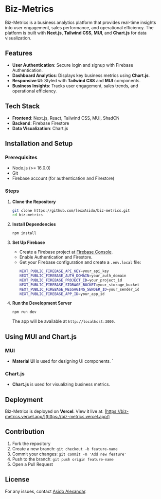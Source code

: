 # Biz-Metrics

Biz-Metrics is a business analytics platform that provides real-time insights into user engagement, sales performance, and operational efficiency. The platform is built with **Next.js**, **Tailwind CSS**, **MUI**, and **Chart.js** for data visualization.

## Features

- **User Authentication**: Secure login and signup with Firebase Authentication.
- **Dashboard Analytics**: Displays key business metrics using **Chart.js**.
- **Responsive UI**: Styled with **Tailwind CSS** and **MUI** components.
- **Business Insights**: Tracks user engagement, sales trends, and operational efficiency.


## Tech Stack

- **Frontend**: Next.js, React, Tailwind CSS, MUI, ShadCN
- **Backend**: Firebase Firestore
- **Data Visualization**: Chart.js

## Installation and Setup

### Prerequisites
- Node.js (>= 16.0.0)
- Git
- Firebase account (for authentication and Firestore)

### Steps
1. **Clone the Repository**
   ```sh
   git clone https://github.com/lexxAsido/biz-metrics.git
   cd biz-metrics
   ```

2. **Install Dependencies**
   ```sh
   npm install
   ```

3. **Set Up Firebase**
   - Create a Firebase project at [Firebase Console](https://console.firebase.google.com/).
   - Enable Authentication and Firestore.
   - Get your Firebase configuration and create a `.env.local` file:
     ```sh
     NEXT_PUBLIC_FIREBASE_API_KEY=your_api_key
     NEXT_PUBLIC_FIREBASE_AUTH_DOMAIN=your_auth_domain
     NEXT_PUBLIC_FIREBASE_PROJECT_ID=your_project_id
     NEXT_PUBLIC_FIREBASE_STORAGE_BUCKET=your_storage_bucket
     NEXT_PUBLIC_FIREBASE_MESSAGING_SENDER_ID=your_sender_id
     NEXT_PUBLIC_FIREBASE_APP_ID=your_app_id
     ```

4. **Run the Development Server**
   ```sh
   npm run dev
   ```
   The app will be available at `http://localhost:3000`.

## Using MUI and Chart.js

### MUI
- **Material UI** is used for designing UI components.
`

### Chart.js
- **Chart.js** is used for visualizing business metrics.


## Deployment

Biz-Metrics is deployed on **Vercel**. View it live at:
[https://biz-metrics.vercel.app/](https://biz-metrics.vercel.app/)

## Contribution

1. Fork the repository
2. Create a new branch: `git checkout -b feature-name`
3. Commit your changes: `git commit -m 'Add new feature'`
4. Push to the branch: `git push origin feature-name`
5. Open a Pull Request

## License



For any issues, contact [Asido Alexandar](https://github.com/lexxAsido).

